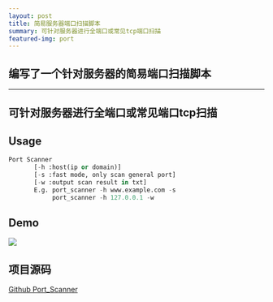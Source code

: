 ```yaml
---
layout: post
title: 简易服务器端口扫描脚本
summary: 可针对服务器进行全端口或常见tcp端口扫描
featured-img: port
---
```


## 编写了一个针对服务器的简易端口扫描脚本
***

## 可针对服务器进行全端口或常见端口tcp扫描

## Usage
```python
Port Scanner
       [-h :host(ip or domain)]
       [-s :fast mode, only scan general port]
       [-w :output scan result in txt]
       E.g. port_scanner -h www.example.com -s
            port_scanner -h 127.0.0.1 -w
```
## Demo
![](https://upload-images.jianshu.io/upload_images/11356161-8045a1a5bed608c7.gif?imageMogr2/auto-orient/strip)

## 项目源码
[Github Port_Scanner](https://github.com/EddieIvan01/Port_Scanner)

